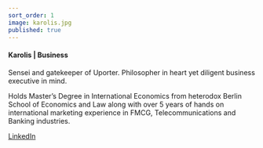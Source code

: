 ```yaml
---
sort_order: 1
image: karolis.jpg
published: true
---
```

#### Karolis | Business 

Sensei and gatekeeper of Uporter. Philosopher in heart yet diligent business executive in mind. 

Holds Master’s Degree in International Economics from heterodox Berlin School of Economics and Law along with over 5 years of hands on international marketing experience in FMCG, Telecommunications and Banking industries.

[LinkedIn](https://www.linkedin.com/in/karolis-arbaciauskas-73213126/)
